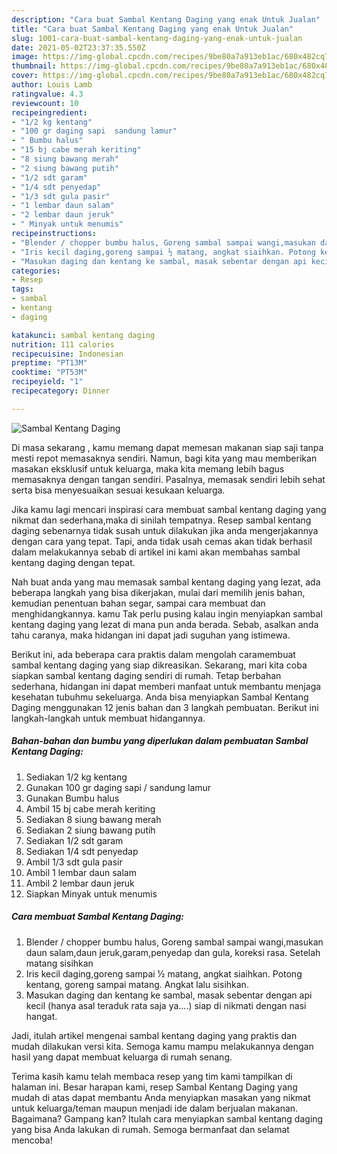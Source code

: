 ```yaml
---
description: "Cara buat Sambal Kentang Daging yang enak Untuk Jualan"
title: "Cara buat Sambal Kentang Daging yang enak Untuk Jualan"
slug: 1001-cara-buat-sambal-kentang-daging-yang-enak-untuk-jualan
date: 2021-05-02T23:37:35.550Z
image: https://img-global.cpcdn.com/recipes/9be80a7a913eb1ac/680x482cq70/sambal-kentang-daging-foto-resep-utama.jpg
thumbnail: https://img-global.cpcdn.com/recipes/9be80a7a913eb1ac/680x482cq70/sambal-kentang-daging-foto-resep-utama.jpg
cover: https://img-global.cpcdn.com/recipes/9be80a7a913eb1ac/680x482cq70/sambal-kentang-daging-foto-resep-utama.jpg
author: Louis Lamb
ratingvalue: 4.3
reviewcount: 10
recipeingredient:
- "1/2 kg kentang"
- "100 gr daging sapi  sandung lamur"
- " Bumbu halus"
- "15 bj cabe merah keriting"
- "8 siung bawang merah"
- "2 siung bawang putih"
- "1/2 sdt garam"
- "1/4 sdt penyedap"
- "1/3 sdt gula pasir"
- "1 lembar daun salam"
- "2 lembar daun jeruk"
- " Minyak untuk menumis"
recipeinstructions:
- "Blender / chopper bumbu halus, Goreng sambal sampai wangi,masukan daun salam,daun jeruk,garam,penyedap dan gula, koreksi rasa. Setelah matang sisihkan"
- "Iris kecil daging,goreng sampai ½ matang, angkat siaihkan. Potong kentang, goreng sampai matang. Angkat lalu sisihkan."
- "Masukan daging dan kentang ke sambal, masak sebentar dengan api kecil (hanya asal teraduk rata saja ya....) siap di nikmati dengan nasi hangat."
categories:
- Resep
tags:
- sambal
- kentang
- daging

katakunci: sambal kentang daging 
nutrition: 111 calories
recipecuisine: Indonesian
preptime: "PT13M"
cooktime: "PT53M"
recipeyield: "1"
recipecategory: Dinner

---
```



![Sambal Kentang Daging](https://img-global.cpcdn.com/recipes/9be80a7a913eb1ac/680x482cq70/sambal-kentang-daging-foto-resep-utama.jpg)

Di masa  sekarang , kamu memang dapat memesan makanan siap saji tanpa mesti repot memasaknya sendiri. Namun, bagi kita yang mau memberikan masakan eksklusif untuk keluarga, maka kita memang lebih bagus memasaknya dengan tangan sendiri. Pasalnya, memasak sendiri lebih sehat serta bisa menyesuaikan sesuai kesukaan keluarga.

Jika kamu lagi mencari inspirasi cara membuat sambal kentang daging yang nikmat dan sederhana,maka di sinilah tempatnya. Resep sambal kentang daging  sebenarnya tidak susah untuk dilakukan jika anda mengerjakannya dengan cara yang tepat. Tapi, anda tidak usah cemas akan tidak berhasil dalam melakukannya 
sebab di artikel ini kami akan membahas sambal kentang daging dengan tepat.  



Nah buat anda yang mau memasak sambal kentang daging yang lezat, ada beberapa langkah yang bisa dikerjakan, mulai dari memilih jenis bahan, kemudian penentuan bahan segar, sampai cara membuat dan menghidangkannya. kamu Tak perlu pusing kalau ingin menyiapkan sambal kentang daging yang lezat di mana pun anda berada. Sebab, asalkan anda  tahu caranya, maka hidangan ini dapat jadi suguhan yang istimewa.

Berikut ini, ada beberapa cara praktis  dalam mengolah caramembuat sambal kentang daging yang siap dikreasikan. Sekarang, mari kita coba siapkan sambal kentang daging sendiri di rumah. Tetap berbahan sederhana, hidangan ini dapat memberi manfaat untuk membantu menjaga kesehatan tubuhmu sekeluarga. Anda bisa menyiapkan Sambal Kentang Daging menggunakan 12 jenis bahan dan 3 langkah pembuatan. Berikut ini langkah-langkah untuk membuat hidangannya.

<!--inarticleads1-->

##### Bahan-bahan dan bumbu yang diperlukan dalam pembuatan Sambal Kentang Daging:

1. Sediakan 1/2 kg kentang
1. Gunakan 100 gr daging sapi / sandung lamur
1. Gunakan  Bumbu halus
1. Ambil 15 bj cabe merah keriting
1. Sediakan 8 siung bawang merah
1. Sediakan 2 siung bawang putih
1. Sediakan 1/2 sdt garam
1. Sediakan 1/4 sdt penyedap
1. Ambil 1/3 sdt gula pasir
1. Ambil 1 lembar daun salam
1. Ambil 2 lembar daun jeruk
1. Siapkan  Minyak untuk menumis




<!--inarticleads2-->

##### Cara membuat Sambal Kentang Daging:

1. Blender / chopper bumbu halus, Goreng sambal sampai wangi,masukan daun salam,daun jeruk,garam,penyedap dan gula, koreksi rasa. Setelah matang sisihkan
1. Iris kecil daging,goreng sampai ½ matang, angkat siaihkan. Potong kentang, goreng sampai matang. Angkat lalu sisihkan.
1. Masukan daging dan kentang ke sambal, masak sebentar dengan api kecil (hanya asal teraduk rata saja ya....) siap di nikmati dengan nasi hangat.




Jadi, itulah artikel mengenai  sambal kentang daging  yang praktis dan mudah dilakukan versi kita. Semoga kamu mampu melakukannya dengan hasil yang dapat membuat keluarga di rumah senang. 

Terima kasih kamu telah membaca resep yang tim kami tampilkan di halaman ini. Besar harapan kami, resep  Sambal Kentang Daging yang mudah di atas dapat membantu Anda menyiapkan masakan yang nikmat untuk keluarga/teman maupun menjadi ide dalam berjualan makanan. Bagaimana? Gampang kan? Itulah cara menyiapkan sambal kentang daging yang bisa Anda lakukan di rumah. Semoga bermanfaat dan selamat mencoba!

